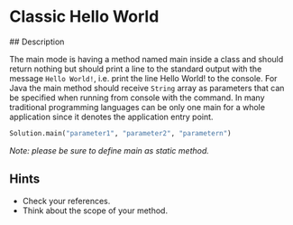 # Classic Hello World

## Description

The main mode is having a method named main inside a class and should return nothing but should print a line to the standard output with the message `Hello World!`, i.e. print the line Hello World! to the console. For Java the main method should receive `String` array as parameters that can be specified when running from console with the command. In many traditional programming languages can be only one main for a whole application since it denotes the application entry point.

```python
Solution.main("parameter1", "parameter2", "parametern")
```

*Note: please be sure to define main as static method.*

## Hints

* Check your references.
* Think about the scope of your method.